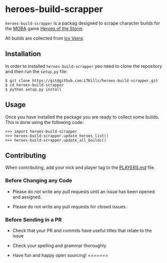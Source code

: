# heroes-build-scrapper

`heroes-build-scrapper` is a packag designed to scrape character builds for
the [MOBA](https://en.wikipedia.org/wiki/Multiplayer_online_battle_arena)
game [Heroes of the Storm](https://heroesofthestorm.com/en-gb/). 

All builds are collected from [Icy Veins](https://www.icy-veins.com/).

## Installation

In order to installed `heroes-build-scrapper` you need to clone the repository
and then run the `setup.py` file:

```
$ git clone https://git@github.com:LTKills/heroes-build-scrapper.git
$ cd heroes-build-scrapper
$ python setup.py install
```

## Usage

Once you have installed the package you are ready to collect some builds. This is
done using the following code:

```
>>> import heroes-build-scrapper
>>> heroes-build-scrapper.update_heroes_list()
>>> heroes-build-scrapper.update_all_builds()
```

## Contributing

When contributing, add your nick and player tag to the [PLAYERS.md](PLAYERS.md) file. 

### Before Changing any Code

-   Please do not write any pull requests until an issue has been opened and assigned. 

-   Please do not write any pull requests for closed issues.

### Before Sending in a PR

-   Check that your PR and commits have useful titles that relate to the issue 

-   Check your spelling and grammar thoroughly

-   Have fun and happy open sourcing!
=======